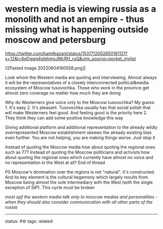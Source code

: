 # western media is viewing russia as a monolith and not an empire - thus missing what is happening outside moscow and petersburg
https://twitter.com/kamilkazani/status/1531712002850181121?s=12&t=6eDgwq4glehmsJMcRH_ruQ&utm_source=pocket_mylist

![[Pasted image 20220604160558.png]]


Look whom the Western media are quoting and interviewing. Almost always it will be the representatives of a closely interconnected political&media ecosystem of Moscow tusovochka. Those who work in the province get almost zero coverage no matter how much they are doing

Why do Westerners give voice only to the Moscow tusovochka? My guess: 1. It's easy 2. It's pleasant. Tusovochka usually has that social polish that will make Westerners feel good. And feeling good is the priority here 2. They think they can add some positive knowledge this way

Giving additional platform and additional representation to the already wildly overrepresented Moscow establishment skewes the already existing bias even further. You are not helping, you are making things worse. Just stop it

Instead of quoting the Moscow media how about quoting the regional ones such as 77? Instead of quoting the Moscow politicians and activists how about quoting the regional ones which currently have almost no voice and no representation in the West at all? End of thread

PS Moscow's domination over the regions is not "natural". It's constructed. And its key element is the cultural hegemony which largely results from Moscow being almost the sole intermediary with the West (with the single exception of StP). This cycle must be broken


*most opf the western media talk only to moscow medias and personalities - when they should also consider communication with all other parts of the russia*


---
status: #⚙️ 
tags: 
related: 
